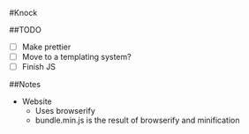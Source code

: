 #Knock

##TODO
- [ ] Make prettier
- [ ] Move to a templating system?
- [ ] Finish JS

##Notes
- Website
    - Uses browserify
    - bundle.min.js is the result of browserify and minification
